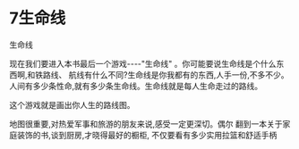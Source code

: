 # 7生命线

生命线

现在我们要进入本书最后一个游戏----"生命线" 。你可能要说生命线是个什么东西啊,和铁路线、 航线有什么不同?生命线是你我都有的东西,人手一份,不多不少。人间有多少条性命,就有多少条生命线。生命线就是每人生命走过的路线。

这个游戏就是画出你人生的路线图。

地图很重要,对热爱军事和旅游的朋友来说,感受一定更深切。偶尔 翻到一本关于家庭装饰的书,谈到厨房,才晓得最好的橱柜, 不仅要看有多少实用拉篮和舒适手柄

